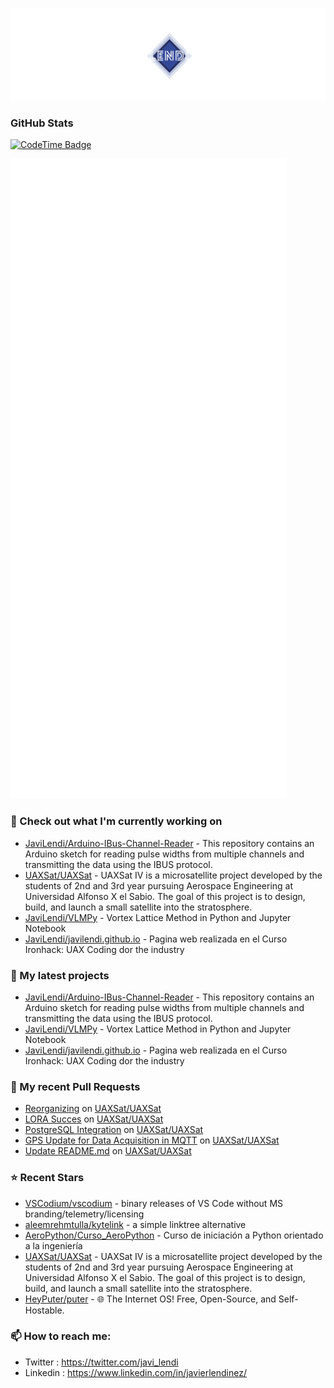 <p align="center"><img src="https://github.com/JaviLendi/JaviLendi/blob/8b092c87149dd909d30b5835611e526b4a3b976d/logo.png" /></p>

### GitHub Stats

[![CodeTime Badge](https://img.shields.io/endpoint?style=for-the-badge&color=222&url=https%3A%2F%2Fapi.codetime.dev%2Fshield%3Fid%3D25485%26project%3D%26in=0)](https://codetime.dev)

<p align="left"><img src="https://raw.githubusercontent.com/JaviLendi/JaviLendi/main/github-metrics.svg" /></p>

### 👷 Check out what I'm currently working on

- [JaviLendi/Arduino-IBus-Channel-Reader](https://github.com/JaviLendi/Arduino-IBus-Channel-Reader) - This repository contains an Arduino sketch for reading pulse widths from multiple channels and transmitting the data using the IBUS protocol. 
- [UAXSat/UAXSat](https://github.com/UAXSat/UAXSat) - UAXSat IV is a microsatellite project developed by the students of 2nd and 3rd year pursuing Aerospace Engineering at Universidad Alfonso X el Sabio. The goal of this project is to design, build, and launch a small satellite into the stratosphere.
- [JaviLendi/VLMPy](https://github.com/JaviLendi/VLMPy) - Vortex Lattice Method in Python and Jupyter Notebook
- [JaviLendi/javilendi.github.io](https://github.com/JaviLendi/javilendi.github.io) - Pagina web realizada en el Curso Ironhack: UAX Coding dor the industry
### 🌱 My latest projects

- [JaviLendi/Arduino-IBus-Channel-Reader](https://github.com/JaviLendi/Arduino-IBus-Channel-Reader) - This repository contains an Arduino sketch for reading pulse widths from multiple channels and transmitting the data using the IBUS protocol. 
- [JaviLendi/VLMPy](https://github.com/JaviLendi/VLMPy) - Vortex Lattice Method in Python and Jupyter Notebook
- [JaviLendi/javilendi.github.io](https://github.com/JaviLendi/javilendi.github.io) - Pagina web realizada en el Curso Ironhack: UAX Coding dor the industry
### 🔨 My recent Pull Requests

- [Reorganizing](https://github.com/UAXSat/UAXSat/pull/32) on [UAXSat/UAXSat](https://github.com/UAXSat/UAXSat)
- [LORA Succes](https://github.com/UAXSat/UAXSat/pull/31) on [UAXSat/UAXSat](https://github.com/UAXSat/UAXSat)
- [ PostgreSQL Integration](https://github.com/UAXSat/UAXSat/pull/29) on [UAXSat/UAXSat](https://github.com/UAXSat/UAXSat)
- [GPS Update for Data Acquisition in MQTT](https://github.com/UAXSat/UAXSat/pull/28) on [UAXSat/UAXSat](https://github.com/UAXSat/UAXSat)
- [Update README.md](https://github.com/UAXSat/UAXSat/pull/27) on [UAXSat/UAXSat](https://github.com/UAXSat/UAXSat)
### ⭐ Recent Stars

- [VSCodium/vscodium](https://github.com/VSCodium/vscodium) - binary releases of VS Code without MS branding/telemetry/licensing
- [aleemrehmtulla/kytelink](https://github.com/aleemrehmtulla/kytelink) - a simple linktree alternative
- [AeroPython/Curso_AeroPython](https://github.com/AeroPython/Curso_AeroPython) - Curso de iniciación a Python orientado a la ingeniería
- [UAXSat/UAXSat](https://github.com/UAXSat/UAXSat) - UAXSat IV is a microsatellite project developed by the students of 2nd and 3rd year pursuing Aerospace Engineering at Universidad Alfonso X el Sabio. The goal of this project is to design, build, and launch a small satellite into the stratosphere.
- [HeyPuter/puter](https://github.com/HeyPuter/puter) - 🌐 The Internet OS! Free, Open-Source, and Self-Hostable.
### 📫 How to reach me:
  - Twitter   : <https://twitter.com/javi_lendi>
  - Linkedin   : <https://www.linkedin.com/in/javierlendinez/>
